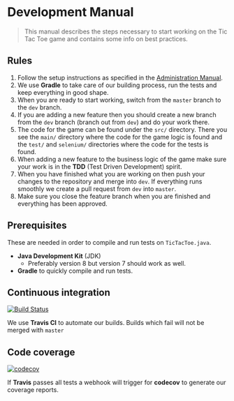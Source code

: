 # Development Manual

> This manual describes the steps necessary to start working on the Tic Tac Toe game and contains some info on best practices.

## Rules

1. Follow the setup instructions as specified in the [Administration Manual](Administration_Manual.md).
2. We use **Gradle** to take care of our building process, run the tests and keep everything in good shape.
3. When you are ready to start working, switch from the `master` branch to the `dev` branch.
4. If you are adding a new feature then you should create a new branch from the `dev` branch (branch out from `dev`) and do your work there.
5. The code for the game can be found under the `src/` directory. There you see the `main/` directory where the code for the game logic is found and the `test/` and `selenium/` directories where the code for the tests is found.
6. When adding a new feature to the business logic of the game make sure your work is in the **TDD** (Test Driven Development) spirit.
7. When you have finished what you are working on then push your changes to the repository and merge into `dev`. If everything runs smoothly we create a pull request from `dev` into `master`.
8. Make sure you close the feature branch when you are finished and everything has been approved.

## Prerequisites

These are needed in order to compile and run tests on `TicTacToe.java`.
- **Java Development Kit** (JDK)
  - Preferably version 8 but version 7 should work as well.
- **Gradle** to quickly compile and run tests.

## Continuous integration
[![Build Status](https://travis-ci.org/sveppalicious/TicTacToe.svg?branch=master)](https://travis-ci.org/sveppalicious/TicTacToe)

We use **Travis CI** to automate our builds. Builds which fail will not be merged with `master`

## Code coverage

[![codecov](https://codecov.io/gh/sveppalicious/TicTacToe/branch/master/graph/badge.svg)](https://codecov.io/gh/sveppalicious/TicTacToe)

If **Travis** passes all tests a webhook will trigger for **codecov** to generate our coverage reports.

